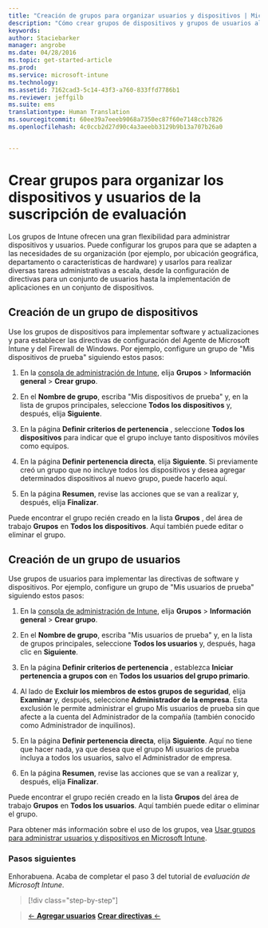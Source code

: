 ```yaml
---
title: "Creación de grupos para organizar usuarios y dispositivos | Microsoft Intune"
description: "Cómo crear grupos de dispositivos y grupos de usuarios al registrarse para obtener una evaluación gratuita de 30 días de Intune"
keywords: 
author: Staciebarker
manager: angrobe
ms.date: 04/28/2016
ms.topic: get-started-article
ms.prod: 
ms.service: microsoft-intune
ms.technology: 
ms.assetid: 7162cad3-5c14-43f3-a760-833ffd7786b1
ms.reviewer: jeffgilb
ms.suite: ems
translationtype: Human Translation
ms.sourcegitcommit: 60ee39a7eeeb9068a7350ec87f60e7148ccb7826
ms.openlocfilehash: 4c0ccb2d27d90c4a3aeebb3129b9b13a707b26a0


---
```


# Crear grupos para organizar los dispositivos y usuarios de la suscripción de evaluación
Los grupos de Intune ofrecen una gran flexibilidad para administrar dispositivos y usuarios. Puede configurar los grupos para que se adapten a las necesidades de su organización (por ejemplo, por ubicación geográfica, departamento o características de hardware) y usarlos para realizar diversas tareas administrativas a escala, desde la configuración de directivas para un conjunto de usuarios hasta la implementación de aplicaciones en un conjunto de dispositivos.

## Creación de un grupo de dispositivos
Use los grupos de dispositivos para implementar software y actualizaciones y para establecer las directivas de configuración del Agente de Microsoft Intune y del Firewall de Windows. Por ejemplo, configure un grupo de "Mis dispositivos de prueba" siguiendo estos pasos:

1.  En la [consola de administración de Intune](https://manage.microsoft.com/), elija **Grupos** &gt; **Información general** &gt; **Crear grupo**.

2.  En el **Nombre de grupo**, escriba "Mis dispositivos de prueba" y, en la lista de grupos principales, seleccione **Todos los dispositivos** y, después, elija **Siguiente**.

3.  En la página **Definir criterios de pertenencia** , seleccione **Todos los dispositivos** para indicar que el grupo incluye tanto dispositivos móviles como equipos.

4.  En la página **Definir pertenencia directa**, elija **Siguiente**. Si previamente creó un grupo que no incluye todos los dispositivos y desea agregar determinados dispositivos al nuevo grupo, puede hacerlo aquí.

5.  En la página **Resumen**, revise las acciones que se van a realizar y, después, elija **Finalizar**.

Puede encontrar el grupo recién creado en la lista **Grupos** , del área de trabajo **Grupos** en **Todos los dispositivos**. Aquí también puede editar o eliminar el grupo.

## Creación de un grupo de usuarios
Use grupos de usuarios para implementar las directivas de software y dispositivos. Por ejemplo, configure un grupo de "Mis usuarios de prueba" siguiendo estos pasos:

1.  En la [consola de administración de Intune](https://manage.microsoft.com/), elija **Grupos** &gt; **Información general** &gt; **Crear grupo**.

2.  En el **Nombre de grupo**, escriba "Mis usuarios de prueba" y, en la lista de grupos principales, seleccione **Todos los usuarios** y, después, haga clic en **Siguiente**.

3.  En la página **Definir criterios de pertenencia** , establezca **Iniciar pertenencia a grupos con** en **Todos los usuarios del grupo primario**.

4.  Al lado de **Excluir los miembros de estos grupos de seguridad**, elija **Examinar** y, después, seleccione **Administrador de la empresa**. Esta exclusión le permite administrar el grupo Mis usuarios de prueba sin que afecte a la cuenta del Administrador de la compañía (también conocido como Administrador de inquilinos).

5.  En la página **Definir pertenencia directa**, elija **Siguiente**. Aquí no tiene que hacer nada, ya que desea que el grupo Mi usuarios de prueba incluya a todos los usuarios, salvo el Administrador de empresa.

6.  En la página **Resumen**, revise las acciones que se van a realizar y, después, elija **Finalizar**.

Puede encontrar el grupo recién creado en la lista **Grupos** del área de trabajo **Grupos** en **Todos los usuarios**. Aquí también puede editar o eliminar el grupo.

Para obtener más información sobre el uso de los grupos, vea [Usar grupos para administrar usuarios y dispositivos en Microsoft Intune](/Intune/Deploy-Use/use-groups-to-manage-users-and-devices-with-microsoft-intune).

### Pasos siguientes
Enhorabuena. Acaba de completar el paso 3 del tutorial de *evaluación de Microsoft Intune*.

>[!div class="step-by-step"]

>[&larr; **Agregar usuarios**](.\get-started-with-a-30-day-trial-of-microsoft-intune-step-2.md)     [**Crear directivas** &larr;](.\get-started-with-a-30-day-trial-of-microsoft-intune-step-4.md)  



<!--HONumber=Jul16_HO4-->


